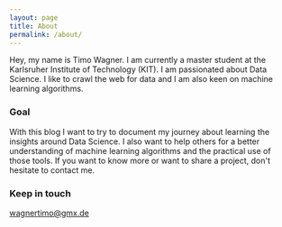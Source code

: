 ```yaml
---
layout: page
title: About
permalink: /about/
---
```


Hey, my name is Timo Wagner. I am currently a master student at the Karlsruher Institute of Technology (KIT). I am passionated about Data Science. I like to crawl the web for data and I am also keen on machine learning algorithms.

### Goal

With this blog I want to try to document my journey about learning the insights around Data Science. I also want to help others for a better understanding of machine learning algorithms and the practical use of those tools. If you want to know more or want to share a project, don't hesitate to contact me.

### Keep in touch

[wagnertimo@gmx.de](mailto:wagnertimo@gmx.de)
